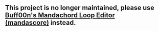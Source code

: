 ## This project is no longer maintained, please use [Buff00n's Mandachord Loop Editor (mandascore)](https://forums.warframe.com/topic/1236119-mandascore-mandachord-loop-viewer-and-editor) instead.